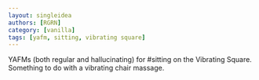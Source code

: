 ```yaml
---
layout: singleidea
authors: [RGRN]
category: [vanilla]
tags: [yafm, sitting, vibrating square]
---
```

YAFMs (both regular and hallucinating) for #sitting on the Vibrating Square. Something to do with a vibrating chair massage.
